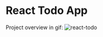 # React Todo App
Project overview in gif:
![react-todo](https://github.com/ashique12009/react-todo/assets/5427021/3d27b7af-cabc-47b5-9a53-d20f8b34ad0a)

